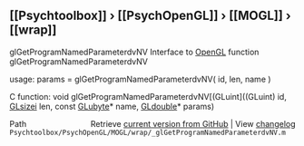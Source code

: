 ## [[Psychtoolbox]] &#8250; [[PsychOpenGL]] &#8250; [[MOGL]] &#8250; [[wrap]]

glGetProgramNamedParameterdvNV  Interface to [OpenGL](OpenGL) function glGetProgramNamedParameterdvNV  
  
usage:  params = glGetProgramNamedParameterdvNV( id, len, name )  
  
C function:  void glGetProgramNamedParameterdvNV[(GLuint]((GLuint) id, [GLsizei](GLsizei) len, const [GLubyte](GLubyte)\* name, [GLdouble](GLdouble)\* params)  




<div class="code_header" style="text-align:right;">
  <span style="float:left;">Path&nbsp;&nbsp;</span> <span class="counter">Retrieve <a href=
  "https://raw.github.com/Psychtoolbox-3/Psychtoolbox-3/beta/Psychtoolbox/PsychOpenGL/MOGL/wrap/_glGetProgramNamedParameterdvNV.m">current version from GitHub</a> | View <a href=
  "https://github.com/Psychtoolbox-3/Psychtoolbox-3/commits/beta/Psychtoolbox/PsychOpenGL/MOGL/wrap/_glGetProgramNamedParameterdvNV.m">changelog</a></span>
</div>
<div class="code">
  <code>Psychtoolbox/PsychOpenGL/MOGL/wrap/_glGetProgramNamedParameterdvNV.m</code>
</div>

